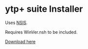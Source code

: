 # ytp+ suite Installer
Uses [NSIS](https://nsis.sourceforge.io/Download).

Requires WinVer.nsh to be included.

[Download here](https://github.com/YTP-Plus/YTPPlusSuiteInstaller/releases/)
